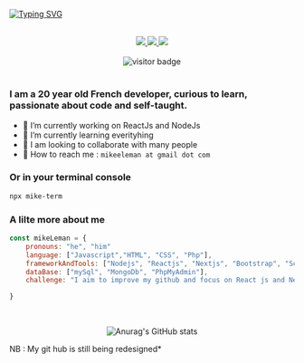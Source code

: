 [![Typing SVG](https://readme-typing-svg.herokuapp.com?font=Azeret+Mono&size=100&color=F7F7F7&center=true&vCenter=true&width=1920&height=200&lines=~%24%3A+Mike+Leman)](https://git.io/typing-svg)



<br />

<div align=center>
    <a href="https://github.com/1ke4real" target="_blank">
    <img src="https://img.shields.io/badge/github-%23121011.svg?style=for-the-badge&logo=github&logoColor=white"/>
</a>
<a href="https://stackoverflow.com/users/19649535/mike-leman" target="_blank">
    <img src="https://img.shields.io/badge/-Stackoverflow-FE7A16?style=for-the-badge&logo=stack-overflow&logoColor=white"/>
</a>
<a href="https://www.linkedin.com/in/mike-leman-843298246" target="_blank">
    <img src="https://img.shields.io/badge/linkedin-%230077B5.svg?style=for-the-badge&logo=linkedin&logoColor=white"/>
</a>
</div>

<br />

<div align="center">
 <img src="https://visitor-badge.glitch.me/badge?page_id=1ke4real&left_color=black&right_color=blue" alt="visitor badge"/>
</div>

#

### I am a 20 year old French developer, curious to learn, passionate about code and self-taught.
- 🔭 I’m currently working on ReactJs and NodeJs
- 🌱 I’m currently learning everityhing
- 👯 I am looking to collaborate with many people
- 🤝 How to reach me : `mikeeleman at gmail dot com`

### Or in your terminal console
``` bash
npx mike-term
```

### A lilte more about me
```javascript
const mikeLeman = {
    pronouns: "he", "him"
    language: ["Javascript","HTML", "CSS", "Php"],
    frameworkAndTools: ["Nodejs", "Reactjs", "Nextjs", "Bootstrap", "Scss"],
    dataBase: ["mySql", "MongoDb", "PhpMyAdmin"],
    challenge: "I aim to improve my github and focus on React js and Next js"

}
```


<div align=center>

</br>

![Anurag's GitHub stats](https://github-readme-stats.vercel.app/api?username=1ke4real)
    
</div>

NB : My git hub is still being redesigned*











